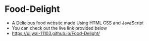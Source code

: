 # Food-Delight
- A Delicious food website made Using HTML CSS and JavaScript
- You can check out the live link provided below
- https://ujjwal-11103.github.io/Food-Delight/
